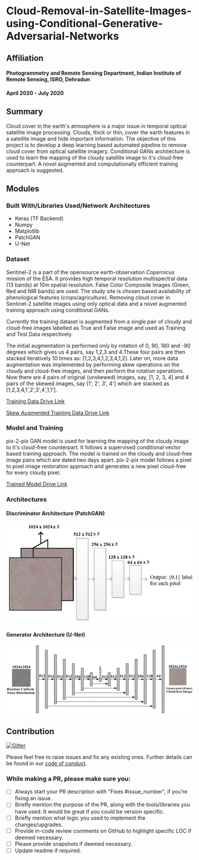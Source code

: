 # Cloud-Removal-in-Satellite-Images-using-Conditional-Generative-Adversarial-Networks

## Affiliation
#### Photogrammetry and Remote Sensing Department, Indian Institute of Remote Sensing, ISRO, Dehradun
#### April 2020 - July 2020

## Summary

Cloud cover in the earth's atmosphere is a major issue in temporal optical satellite image processing. Clouds, thick or thin, cover the earth features in a satellite image and hide important information. The objective of this project is to develop a deep learning based automated pipeline to remove cloud cover from optical satellite imagery. Conditional GANs architecture is used to learn the mapping of the cloudy satellite image to it's cloud-free counterpart. A novel augmented and computationally efficient training approach is suggested.

## Modules

### Built With/Libraries Used/Network Architectures

* Keras (TF Backend)
* Numpy
* Matplotlib
* PatchGAN
* U-Net

### Dataset

Sentinel-2 is a part of the opensource earth-observation *Copernicus* mission of the ESA. It provides high temporal resolution multispectral data (13 bands) at 10m spatial resolution. False Color Composite Images (Green, Red and NIR bands) are used. The study site is chosen based availability of phenological features (crops/agriculture). 
Removing cloud cover in Sentinel-2 satellite images using only optical data and a novel augmented training approach using conditional GANs.

Currently the training dataset is augmented from a single pair of cloudy and cloud-free images labelled as True and False image and used as Training and Test Data respectively.

The initial augmentation is performed only by rotation of 0, 90, 180 and -90 degrees which gives us 4 pairs, say 1,2,3 and 4.These four pairs are then stacked iteratively 10 times as: [1,2,3,4,1,2,3,4,1,2].
Later on, more data augmentation was implemented by performing skew operations on the cloudy and cloud-free images, and then perform the rotation operations. Now there are 4 pairs of original (unskewed) images, say, [1, 2, 3, 4] and 4 pairs of the skewed images, say [1', 2', 3', 4'] which are stacked as [1,2,3,4,1',2',3',4',1,1'].

[Training Data Drive Link](https://drive.google.com/file/d/1dJqHhZUHgYrf0_42CBswJklQgxsApAXQ/view?usp=sharing)

[Skew Augmented Training Data Drive Link](https://drive.google.com/file/d/1jipx2uAULbB32oSfW09k6rJmMdkoh_Wt/view?usp=sharing)

### Model and Training 

pix-2-pix GAN model is used for learning the mapping of the cloudy image to it's cloud-free counterpart. It follows a supervised conditional vector based training approach. The model is trained on the cloudy and cloud-free image pairs which are dated two days apart. pix-2-pix model follows a pixel to pixel image restoration approach and generates a new pixel cloud-free for every cloudy pixel.

[Trained Model Drive Link](https://drive.google.com/drive/folders/1kmXGRGnV4Lj8zRIoLWPp7FLGhNDf7bKQ?usp=sharing)

### Architectures 

#### Discriminator Architecture (PatchGAN)

![Proposed U-Net Generator for the pix2pix GAN](https://github.com/Chintan2108/Cloud-Removal-in-Satellite-Images-using-Conditional-Generative-Adversarial-Networks/blob/master/network%20architectures/discriminator_.png)

#### Generator Architecture (U-Net)

![Proposed PatchGAN Discriminator for the pix2pix GAN](https://github.com/Chintan2108/Cloud-Removal-in-Satellite-Images-using-Conditional-Generative-Adversarial-Networks/blob/master/network%20architectures/generator_new__.jpg)

## Contribution

[![Gitter](https://badges.gitter.im/Cloud-Removal-in-Satellite-Images-using-GANs/community.svg)](https://gitter.im/Cloud-Removal-in-Satellite-Images-using-GANs/community?utm_source=badge&utm_medium=badge&utm_campaign=pr-badge)

Please feel free to raise issues and fix any existing ones. Further details can be found in our [code of conduct](https://github.com/Chintan2108/Cloud-Removal-in-Satellite-Images-using-Conditional-Generative-Adversarial-Networks/blob/master/CODE_OF_CONDUCT.md).

### While making a PR, please make sure you:
- [ ] Always start your PR description with "Fixes #issue_number", if you're fixing an issue.
- [ ] Briefly mention the purpose of the PR, along with the tools/libraries you have used. It would be great if you could be version specific.
- [ ] Briefly mention what logic you used to implement the changes/upgrades.
- [ ] Provide in-code review comments on GitHub to highlight specific LOC if deemed necessary.
- [ ] Please provide snapshots if deemed necessary.
- [ ] Update readme if required.
